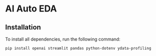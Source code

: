 # AI Auto EDA 

## Installation  

To install all dependencies, run the following command:  

```bash
pip install openai streamlit pandas python-dotenv ydata-profiling
```
